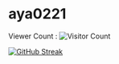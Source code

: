 # aya0221

Viewer Count :
 ![Visitor Count](https://profile-counter.glitch.me/{techpertz}/count.svg)

[![GitHub Streak](http://github-readme-streak-stats.herokuapp.com?user=techpertz&theme=github-light&date_format=M%20j%5B%2C%20Y%5D)](https://git.io/streak-stats)
